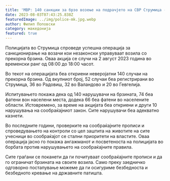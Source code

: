 ```yaml
---
title: 'МВР: 140 санкции за брзо возење на подрачјето на СВР Струмица - 03 АВГУСТ 2023'
date: 2023-08-03T07:43:25.838Z
featuredImage: ../img/police-mk.jpg.webp
author: Филип Поповски
category: македонија
featured: true
---
```

Полицијата во Струмица спроведе успешна операција за санкционирање на возачи кои незаконски управуваат возила со прекорна брзина. Оваа акција се случи на 2 август 2023 година во временски ранг од 08:00 до 18:00 часот.

Во текот на операцијата беа откриени неверојатни 140 случаи на прекорна брзина. Од вкупниот број, 52 случаи беа регистрирани во Струмица, 36 во Радовиш, 32 во Валандово и 20 во Гевгелија.

Испитувањето покажа дека од 140 нарушувачи на брзината, 74 беа фатени вон населени места, додека 66 беа фатени во населените области. Истовремено, за време на акцијата беа откриени и други 10 нарушувања на сообраќајниот закон. Сите нарушувачи беа адекватно казнети.

Во последните години, проверките на сообраќајните прописи и спроведувањето на контроли со цел заштита на животите на сите учесници во сообраќајот се стални приоритети на властите. Оваа операција јасно го покажа ангажманот и посветеноста на полицијата во борбата против нарушувањето на сообраќајните правила.

Сите граѓани се поканети да ги почитуваат сообраќајните прописи и да го ограничат брзината на своите возила. Само преку заедничко одговорно постапување можеме да ги осигуриме безбедноста и безбедното кревање на државните патишта.

